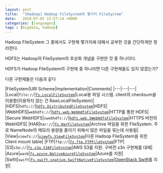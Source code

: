 ```yaml
---
layout: post
title:  "[Hadoop] Hadoop FileSystem의 몇가지 FileSystem"
date:   2020-07-02 22:57:14 +0900
categories: [languages]
tags : [bigdata, hadoop]
---
```

Hadoop FileSystem 그 중에서도 구현체 몇가지에 대해서 공부한 것을 간단하게만 정리한다.

<!--more-->

HDFS는 Hadoop의 FileSystem의 추상화 개념을 구현한 것 중 하나이다.

HDFS가 Hadoop FileSystem의 구현체 중 하나라면 다른 구현체들도 있지 않겠는가?

다른 구현체들은 다음과 같다

|FileSystem|URI Scheme|Implementation|Comments|
|---|---|---|
|Local|`file://`|[`fs.LocalFileSystem`](https://github.com/apache/hadoop/blob/trunk/hadoop-common-project/hadoop-common/src/main/java/org/apache/hadoop/fs/LocalFileSystem.java)|Local용 파일 시스템. client의 checksum을 이용함(이용하지 않는 건 RawLocalFileSystem)|
|HDFS|`hdfs://`|[`hdfs.DistributedFileSystem`](https://github.com/apache/hadoop/blob/trunk/hadoop-hdfs-project/hadoop-hdfs-client/src/main/java/org/apache/hadoop/hdfs/DistributedFileSystem.java)|HDFS|
|WebHDFS|`webhdfs://`|[`hdfs.web.WebHdfsFileSystem`](https://github.com/apache/hadoop/blob/trunk/hadoop-hdfs-project/hadoop-hdfs-client/src/main/java/org/apache/hadoop/hdfs/web/WebHdfsFileSystem.java)|HTTP를 통한 HDFS|
|Secure WebHDFS|`swebhdfs://`|[`hdfs.web.SWebHdfsFileSystem`](https://github.com/apache/hadoop/blob/trunk/hadoop-hdfs-project/hadoop-hdfs-client/src/main/java/org/apache/hadoop/hdfs/web/SWebHdfsFileSystem.java)|HTTPS 버전의 WebHDFS|
|HAR|`har://`|[`fs.HarFileSystem`](https://github.com/apache/hadoop/blob/trunk/hadoop-common-project/hadoop-common/src/main/java/org/apache/hadoop/fs/HarFileSystem.java)|Archive 파일을 위한 FileSystem. 주로 NameNode의 메모리 용량을 줄이기 위해서 많은 파일을 묶는데 사용됨|
|View|`viewfs://`|[`viewfs.ViewFileSystem`](https://github.com/apache/hadoop/blob/trunk/hadoop-common-project/hadoop-common/src/main/java/org/apache/hadoop/fs/viewfs/ViewFileSystem.java)|다른 Hadoop FileSystem을 위한 Client mount table|
|FTP|`ftp://`|[`fs.ftp.FTPFileSystem`](https://github.com/apache/hadoop/blob/trunk/hadoop-common-project/hadoop-common/src/main/java/org/apache/hadoop/fs/ftp/FTPFileSystem.java)|FTP|
|S3|`s3a://`|[`fs.s3a.S3AFileSystem`](https://github.com/apache/hadoop/blob/trunk/hadoop-tools/hadoop-aws/src/main/java/org/apache/hadoop/fs/s3a/S3AFileSystem.java)|AWS S3를 지원. 구버전 s3n 구현체를 대체|
|Azure|`wasb`|[`fs.azure.NativeAzureFileSystem`](https://github.com/apache/hadoop/blob/trunk/hadoop-tools/hadoop-azure/src/main/java/org/apache/hadoop/fs/azure/NativeAzureFileSystem.java)|Azure를 지원|
|Swfit|`swift`|[`fs.swift.snative.SwiftNativeFileSystem`](https://github.com/apache/hadoop/blob/trunk/hadoop-tools/hadoop-openstack/src/main/java/org/apache/hadoop/fs/swift/snative/SwiftNativeFileSystem.java)|[OpenStack Swift](https://wiki.openstack.org/wiki/Swift)를 지원|

